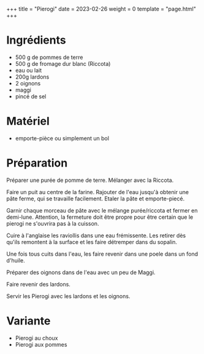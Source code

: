 +++
title = "Pierogi"
date = 2023-02-26
weight = 0
template = "page.html"
+++

# Ingrédients

- 500 g de pommes de terre
- 500 g de fromage dur blanc (Riccota)
- eau ou lait
- 200g lardons
- 2 oignons
- maggi
- pincé de sel

# Matériel

- emporte-pièce ou simplement un bol

# Préparation

Préparer une purée de pomme de terre.
Mélanger avec la Riccota.

Faire un puit au centre de la farine.
Rajouter de l'eau jusqu'à obtenir une pâte ferme, qui se travaille facilement.
Etaler la pâte et emporte-piecé.

Garnir chaque morceau de pâte avec le mélange purée/riccota et fermer en demi-lune.
Attention, la fermeture doit être propre pour être certain que le pierogi ne s'ouvrira pas à la cuisson.


Cuire à l'anglaise les raviollis dans une eau frémissente.
Les retirer dès qu'ils remontent à la surface et les faire détremper dans du sopalin.

Une fois tous cuits dans l'eau, les faire revenir dans une poele dans un fond d'huile.

Préparer des oignons dans de l'eau avec un peu de Maggi.

Faire revenir des lardons.

Servir les Pierogi avec les lardons et les oignons.

# Variante

- Pierogi au choux
- Pierogi aux pommes
